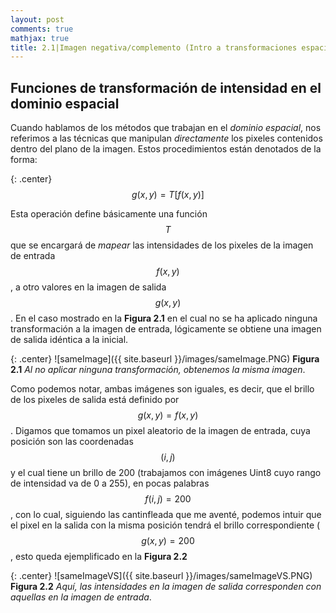 ```yaml
---
layout: post
comments: true
mathjax: true
title: 2.1|Imagen negativa/complemento (Intro a transformaciones espaciales)
---
```


## Funciones de transformación de intensidad en el dominio espacial

Cuando hablamos de los métodos que trabajan en el _dominio espacial_, nos referimos a las técnicas que manipulan _directamente_ los pixeles contenidos dentro del plano de la imagen. Estos procedimientos están denotados de la forma:

{: .center}
$$g(x, y) = T[f(x, y)]$$

Esta operación define básicamente una función $$T$$ que se encargará de _mapear_ las intensidades de los pixeles de la imagen de entrada $$f(x, y)$$, a otro valores en la imagen de salida $$g(x, y)$$. En el caso mostrado en la __Figura 2.1__ en el cual no se ha aplicado ninguna transformación a la imagen de entrada, lógicamente se obtiene una imagen de salida idéntica a la inicial.

{: .center}
![sameImage]({{ site.baseurl }}/images/sameImage.PNG)
 __Figura 2.1__ _Al no aplicar ninguna transformación, obtenemos la misma imagen_.

Como podemos notar, ambas imágenes son iguales, es decir, que el brillo de los pixeles de salida está definido por $$g(x,y) = f(x, y)$$. Digamos que tomamos un pixel aleatorio de la imagen de entrada, cuya posición son las coordenadas $$(i, j)$$ y el cual tiene un brillo de 200 (trabajamos con imágenes Uint8 cuyo rango de intensidad va de 0 a 255), en pocas palabras $$f(i, j) = 200$$, con lo cual, siguiendo las cantinfleada que me aventé, podemos intuir que el pixel en la salida con la misma posición tendrá el brillo correspondiente ($$g(x, y) = 200$$, esto queda ejemplificado en la __Figura 2.2__

{: .center}
![sameImageVS]({{ site.baseurl }}/images/sameImageVS.PNG)
 __Figura 2.2__ _Aquí, las intensidades en la imagen de salida corresponden con aquellas en la imagen de entrada_.
